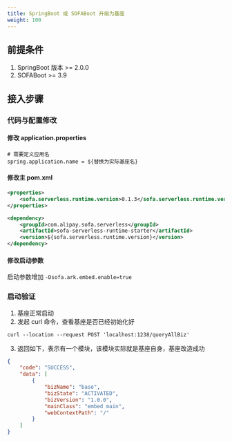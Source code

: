 ```yaml
---
title: SpringBoot 或 SOFABoot 升级为基座
weight: 100
---
```


<a name="mrj6h"></a>
## 前提条件
1. SpringBoot 版本 >= 2.0.0
2. SOFABoot >= 3.9

<a name="UzMMy"></a>
## 接入步骤
<a name="bnUC0"></a>
### 代码与配置修改
<a name="A2kxP"></a>
#### 修改 application.properties
```properties
# 需要定义应用名
spring.application.name = ${替换为实际基座名}
```
<a name="HOwyD"></a>
#### 修改主 pom.xml
```xml
<properties>
    <sofa.serverless.runtime.version>0.1.3</sofa.serverless.runtime.version>
</properties>
```

```xml
<dependency>
    <groupId>com.alipay.sofa.serverless</groupId>
    <artifactId>sofa-serverless-runtime-starter</artifactId>
    <version>${sofa.serverless.runtime.version}</version>
</dependency>
```
<a name="fpmps"></a>
#### 修改启动参数
启动参数增加 `-Dsofa.ark.embed.enable=true`

<a name="Dr2cS"></a>
### 启动验证

1. 基座正常启动
2. 发起 curl 命令，查看基座是否已经初始化好
```shell
curl --location --request POST 'localhost:1238/queryAllBiz'
```

3. 返回如下，表示有一个模块，该模块实际就是基座自身，基座改造成功
```json
{
    "code": "SUCCESS",
    "data": [
        {
            "bizName": "base",
            "bizState": "ACTIVATED",
            "bizVersion": "1.0.0",
            "mainClass": "embed main",
            "webContextPath": "/"
        }
    ]
}
```

<br/>
<br/>
